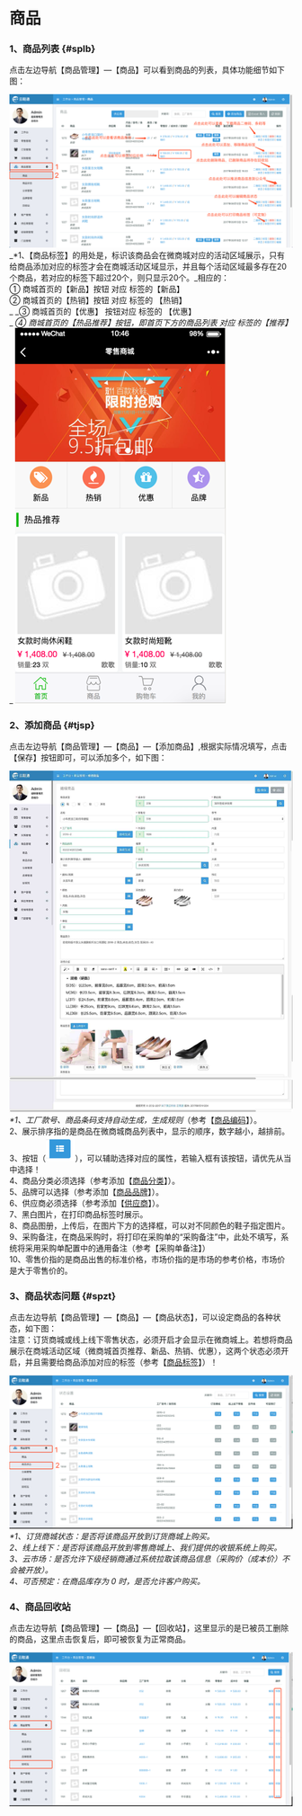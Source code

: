 # 商品

### 1、商品列表 {#splb}

点击左边导航【商品管理】—【商品】可以看到商品的列表，具体功能细节如下图：

![](/assets/spgl-sp-list.png)_\*1、【商品标签】的用处是，标识该商品会在微商城对应的活动区域展示，只有给商品添加对应的标签才会在商城活动区域显示，并且每个活动区域最多存在20个商品，若对应的标签下超过20个，则只显示20个。_相应的：  
   ① 商城首页的【新品】按钮 对应 标签的【新品】  
   ② 商城首页的【热销】按钮 对应 标签的 【热销】  
 _  _③ 商城首页的【优惠】 按钮对应 标签的 【优惠】  
 _  _④ 商城首页的【热品推荐】按钮，即首页下方的商品列表 对应 标签的【推荐】_                                    
 _ ![](/assets/spgl-sp-1.png)

### 2、添加商品 {#tjsp}

点击左边导航【商品管理】—【商品】—【添加商品】,根据实际情况填写，点击【保存】按钮即可，可以添加多个，如下图：

![](/assets/spgl-sp-tjsp.png)_\*1、工厂款号、商品条码支持自动生成，生成规则_（参考【[商品编码](/spbm)】）。  
  2、展示排序指的是商品在微商城商品列表中，显示的顺序，数字越小，越排前。  
  3、按钮（![](/assets/tag-1.png)），可以辅助选择对应的属性，若输入框有该按钮，请优先从当中选择！  
  4、商品分类必须选择（参考添加【[商品分类](/添加商品分类.md)】）。  
  5、品牌可以选择（参考添加【[商品品牌](/shang-pin-guan-li/pin-pai.md)】）。  
  6、供应商必须选择（参考添加【[供应商](/gong-ying-shang/tian-jia-gong-ying-shang.md)】）。  
  7、黑白图片，在打印商品标签时展示。  
  8、商品图册，上传后，在图片下方的选择框，可以对不同颜色的鞋子指定图片。  
  9、采购备注，在商品采购时，将打印在采购单的“采购备注”中，此处不填写，系统将采用采购单配置中的通用备注（参考【采购单备注】）  
  10、零售价指的是商品出售的标准价格，市场价指的是市场的参考价格，市场价是大于零售价的。

### 3、商品状态问题 {#spzt}

点击左边导航【商品管理】—【商品】—【商品状态】，可以设定商品的各种状态，如下图：  
注意：订货商城或线上线下零售状态，必须开启才会显示在微商城上。若想将商品展示在商城活动区域（微商城首页推荐、新品、热销、优惠），这两个状态必须开启，并且需要给商品添加对应的标签（参考【[商品标签](#splb)】）！

![](/assets/spgl-spzt.png)_\*1、订货商城状态：是否将该商品开放到订货商城上购买。  
  2、线上线下：是否将该商品开放到零售商城上、我们提供的收银系统上购买。  
  3、云市场：是否允许下级经销商通过系统拉取该商品信息（采购价（成本价）不会被开放）。  
  4、可否预定：在商品库存为 0 时，是否允许客户购买。_

### 4、商品回收站

点击左边导航【商品管理】—【商品】—【回收站】，这里显示的是已被员工删除的商品，这里点击恢复后，即可被恢复为正常商品。

![](/assets/spgl-hsz.png)

